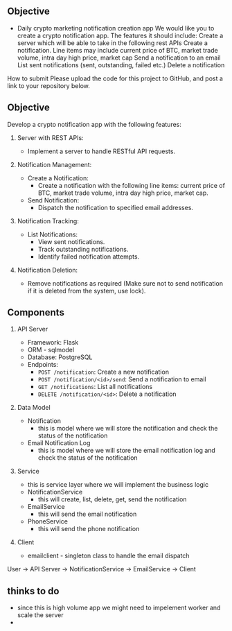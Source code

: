 
Objective
---------
 * Daily crypto marketing notification creation app
 We would like you to create a crypto notification app. The features it should include:
Create a server which will be able to take in the following rest APIs
Create a notification. Line items may include current price of BTC, market trade volume, intra day high price, market cap 
Send a notification to an email
List sent notifications (sent, outstanding, failed etc.)
Delete a notification


How to submit
Please upload the code for this project to GitHub, and post a link to your repository below.

## Objective

Develop a crypto notification app with the following features:

1. Server with REST APIs: 
   - Implement a server to handle RESTful API requests.

2. Notification Management:
   - Create a Notification: 
     - Create a notification with the following line items: current price of BTC, market trade volume, intra day high price, market cap.
   - Send Notification:
     - Dispatch the notification to specified email addresses.

3. Notification Tracking:
   - List Notifications:
     - View sent notifications.
     - Track outstanding notifications.
     - Identify failed notification attempts.

4. Notification Deletion:
   - Remove notifications as required (Make sure not to send notification if it is deleted from the system, use lock).


## Components
1. API Server
   - Framework: Flask
   - ORM - sqlmodel
   - Database: PostgreSQL
   - Endpoints:
     - `POST /notification`: Create a new notification
     - `POST /notification/<id>/send`: Send a notification to email
     - `GET /notifications`: List all notifications
     - `DELETE /notification/<id>`: Delete a notification
2. Data Model
   - Notification
     - this is model where we will store the notification and check the status of the notification
   - Email Notification Log
     - this is model where we will store the email notification log and check the status of the notification
3. Service
   - this is service layer where we will implement the business logic
   - NotificationService
     - this will create, list, delete, get, send the notification
   - EmailService
     - this will send the email notification
   - PhoneService
     - this will send the phone notification

4. Client
    - emailclient - singleton class to handle the email dispatch


User -> API Server -> NotificationService -> EmailService -> Client

## thinks to do 
- since this is high volume app we might need to impelement worker and scale the server
- 
